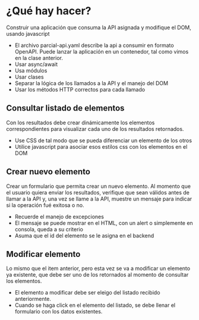 # ¿Qué hay hacer?
Construir una aplicación que consuma la API asignada y modifique el DOM, usando javascript
* El archivo parcial-api.yaml describe la api a consumir en formato OpenAPI. Puede lanzar la aplicación en un contenedor, tal como vimos en la clase anterior.
* Usar async/await
* Usa módulos
* Usar clases
* Separar la lógica de los llamados a la API y el manejo del DOM
* Usar los métodos HTTP correctos para cada llamado
## Consultar listado de elementos
Con los resultados debe crear dinámicamente los elementos correspondientes para visualizar cada uno de los resultados retornados.
* Use CSS de tal modo que se pueda diferenciar un elemento de los otros
* Utilice javascript para asociar esos estilos css con los elementos en el DOM
## Crear nuevo elemento
Crear un formulario que permita crear un nuevo elemento. Al momento que el usuario quiera enviar los resultados, verifique que sean válidos antes de llamar a la API y, una vez se llame a la API, muestre un mensaje para indicar si la operación fué exitosa o no. 
* Recuerde el manejo de excepciones
* El mensaje se puede mostrar en el HTML, con un alert o simplemente en consola, queda a su criterio
* Asuma que el id del elemento se le asigna en el backend
## Modificar elemento
Lo mismo que el item anterior, pero esta vez se va a modificar un elemento ya existente, que debe ser uno de los retornados al momento de consultar los elementos.
* El elemento a modificar debe ser eleigo del listado recibido anteriormente.
* Cuando se haga click en el elemento del listado, se debe llenar el formulario con los datos existentes.


